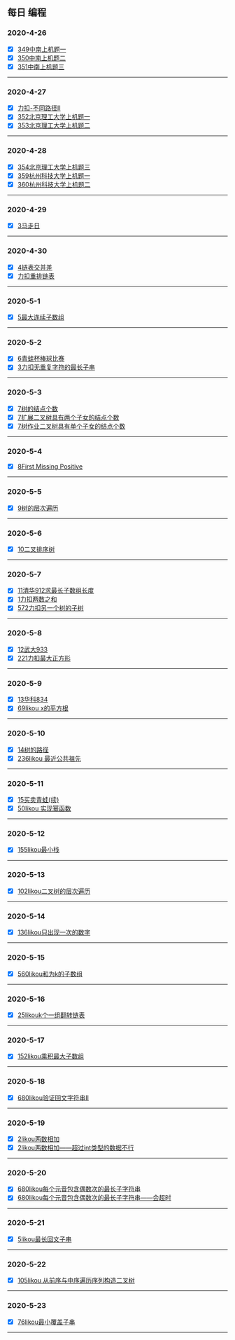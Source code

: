 ##                                               每日 编程

###   2020-4-26                           

- [x] [349中南上机题一](https://github.com/guying100/CodeDay/blob/master/Code349.cpp)
- [x] [350中南上机题二](https://github.com/guying100/CodeDay/blob/master/Code345.cpp)
- [x] [351中南上机题三](https://github.com/guying100/CodeDay/blob/master/Code345.cpp)

------

###    2020-4-27   

- [x] [力扣-不同路径II](https://github.com/guying100/Code63/tree/master/src/com/codeday)
- [x] [352北京理工大学上机题一](https://github.com/guying100/day2/blob/master/day2/Code352.cpp)
- [x] [353北京理工大学上机题二](https://github.com/guying100/day2/blob/master/day2/Code353.cpp)

------

###    2020-4-28   
- [x] [354北京理工大学上机题三](https://github.com/guying100/Code63/blob/master/src/com/codeday/Code354.java)
- [x] [359杭州科技大学上机题一](https://github.com/guying100/Code63/blob/master/src/com/codeday/Code359.java)
- [x] [360杭州科技大学上机题二](https://github.com/guying100/Code63/blob/master/src/com/codeday/Code360.java)

------

###    2020-4-29   
- [x] [3马走日](https://github.com/guying100/Code63/blob/master/src/com/codeday/Code3.java)

------

###    2020-4-30   
- [x] [4链表交并差](https://github.com/guying100/day2/blob/master/day5/Code4.cpp)
- [x] [力扣重排链表](https://github.com/guying100/day2/blob/master/day5/Code7.cpp)

------

###    2020-5-1   

- [x] [5最大连续子数组](https://github.com/guying100/day2/blob/master/day6/Code5.cpp)

------

###    2020-5-2 

- [x] [6青蛙杯棒球比赛](https://github.com/guying100/day2/blob/master/day7/Code6.cpp)
- [x] [3力扣无重复字符的最长子串](https://github.com/guying100/day2/blob/master/day7/likou1.cpp)

------

###    2020-5-3

- [x] [7树的结点个数](https://github.com/guying100/day2/blob/master/day8/Code7.cpp)
- [x] [7扩展二叉树具有两个子女的结点个数](https://github.com/guying100/day2/blob/master/day8/Code7(1).cpp)
- [x] [7树作业二叉树具有单个子女的结点个数](https://github.com/guying100/day2/blob/master/day8/Code7(2).cpp)

------

###    2020-5-4

- [x] [8First Missing Positive](https://github.com/guying100/day2/blob/master/day9/Code8.cpp)

------

###    2020-5-5

- [x] [9树的层次遍历](https://github.com/guying100/day2/blob/master/day10/Code10.cpp)

------

###    2020-5-6

- [x] [10二叉排序树](https://github.com/guying100/day2/tree/master/day11)

------

###    2020-5-7

- [x] [11清华912求最长子数组长度](https://github.com/guying100/day2/blob/master/day12/Code11.cpp)
- [x] [1力扣两数之和](https://github.com/guying100/day2/blob/master/day12/likou1.cpp)
- [x] [572力扣另一个树的子树](https://github.com/guying100/day2/blob/master/day12/likou572.cpp)

------

###    2020-5-8

- [x] [12武大933](https://github.com/guying100/day2/blob/master/day13/Code12(new).cpp)
- [x] [221力扣最大正方形](https://github.com/guying100/day2/blob/master/day13/likou221.cpp)

------

###    2020-5-9

- [x] [13华科834](https://github.com/guying100/day2/blob/master/day14/Code13.cpp)
- [x] [69likou x的平方根](https://github.com/guying100/day2/blob/master/day14/likou69.cpp)

------

###    2020-5-10

- [x] [14树的路径](https://github.com/guying100/day2/blob/master/day15/Code14.cpp)
- [x] [236likou 最近公共祖先](https://github.com/guying100/day2/blob/master/day15/likou236.cpp)

------

###    2020-5-11

- [x] [15买卖青蛙(续)](https://github.com/guying100/day2/blob/master/day16/Code15.cpp)
- [x] [50likou 实现幂函数](https://github.com/guying100/day2/blob/master/day16/likou50.cpp)

------

###    2020-5-12

- [x] [155likou最小栈](https://github.com/guying100/day2/tree/master/day17)

------

###    2020-5-13

- [x] [102likou二叉树的层次遍历](https://github.com/guying100/day2/tree/master/day18)

------

###    2020-5-14

- [x] [136likou只出现一次的数字](https://github.com/guying100/day2/tree/master/day19)

------

###    2020-5-15

- [x] [560likou和为k的子数组](https://github.com/guying100/day2/tree/master/day20)

------

###    2020-5-16

- [x] [25likouk个一组翻转链表](https://github.com/guying100/day2/tree/master/day21)

------

###    2020-5-17

- [x] [152likou乘积最大子数组](https://github.com/guying100/day2/tree/master/day22)

------

###    2020-5-18

- [x] [680likou验证回文字符串II](https://github.com/guying100/day2/tree/master/day23)

------

###    2020-5-19

- [x] [2likou两数相加](https://github.com/guying100/day2/blob/master/day24/likou2(True).cpp)
- [x] [2likou两数相加——超过int类型的数据不行](https://github.com/guying100/day2/blob/master/day24/likou2.cpp)
------

###    2020-5-20

- [x] [680likou每个元音包含偶数次的最长子字符串 ](https://github.com/guying100/day2/blob/master/day25/likou1371(True).cpp)
- [x] [680likou每个元音包含偶数次的最长子字符串——会超时 ](https://github.com/guying100/day2/blob/master/day25/likou1371.cpp)
------

###    2020-5-21

- [x] [5likou最长回文子串 ](https://github.com/guying100/day2/blob/master/day26/Code5.cpp)
------

###    2020-5-22

- [x] [105likou 从前序与中序遍历序列构造二叉树](https://github.com/guying100/day2/blob/master/day26/Code5.cpp)
------

###    2020-5-23

- [x] [76likou最小覆盖子串 ](https://github.com/guying100/day2/blob/master/day26/Code5.cpp)
------
